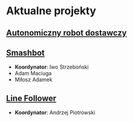 # Aktualne projekty

## [Autonomiczny robot dostawczy](/adr)

## [Smashbot](/projects/current/smashbot)

- **Koordynator**: Iwo Strzeboński
- Adam Maciuga
- Miłosz Adamek

## [Line Follower](/projects/current/line-follower)

- **Koordynator**: Andrzej Piotrowski
